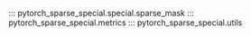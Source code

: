 ::: pytorch_sparse_special.special.sparse_mask
::: pytorch_sparse_special.metrics
::: pytorch_sparse_special.utils
